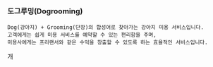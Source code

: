 ### 도그루밍(Dogrooming)
```
Dog(강아지) + Grooming(단장)의 합성어로 찾아가는 강아지 미용 서비스입니다.
고객에게는 쉽게 미용 서비스를 예약할 수 있는 편리함을 주며, 
미용사에게는 프리랜서와 같은 수익을 창출할 수 있도록 하는 효율적인 서비스입니다.
```



개